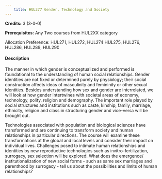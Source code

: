 ```yaml
---
    title: HUL377 Gender, Technology and Society
---
```

**Credits:** 3 (3-0-0)



**Prerequisites:** Any Two courses from HUL2XX category

Allocation Preference: HUL271, HUL272, HUL274 HUL275, HUL276, HUL286, HUL289, HUL290

#### Description 
The manner in which gender is conceptualized and performed is foundational to the understanding of human social relationships. Gender identities are not fixed or determined purely by physiology; their social construction affects ideas of masculinity and femininity or other sexual identities. Besides understanding how sex and gender are interrelated, we will look at how gender intertwines with societal areas of economy, technology, polity, religion and demography. The important role played by social structures and institutions such as caste, kinship, family, marriage, ethnicity, religion and class in structuring gender and vice-versa will be brought out.

Technologies associated with population and biological sciences have transformed and are continuing to transform society and human relationships in particular directions. The course will examine these transformations at the global and local levels and consider their impact on individual lives. Challenges posed to intimate human relationships and identities by new reproductive technologies such as invitro-fertilization, surrogacy, sex selection will be explored. What does the emergence/ institutionalization of new social forms - such as same sex marriages and parenthood by surrogacy - tell us about the possibilities and limits of human relationships?
